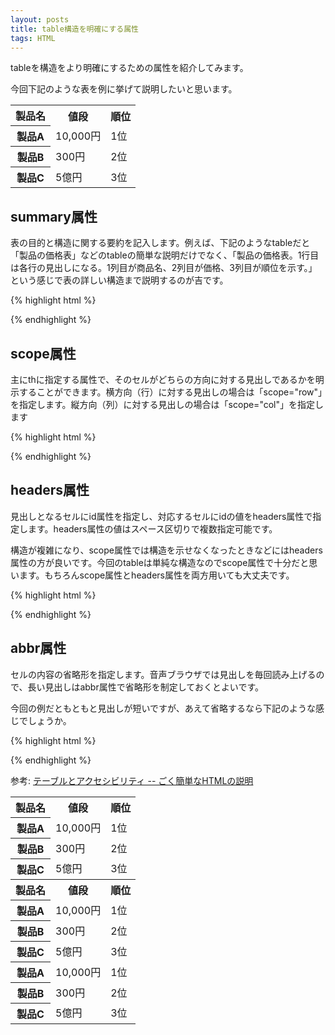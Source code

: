 ```yaml
---
layout: posts
title: table構造を明確にする属性
tags: HTML
---
```


tableを構造をより明確にするための属性を紹介してみます。

今回下記のような表を例に挙げて説明したいと思います。

<table summary="製品の価格表。1行目は各行の見出しになる。1列目が商品名、2列目が価格、3列目が順位を示す。">
<tr>
	<th scope="col" id="product">製品名</th>
	<th scope="col" id="price">値段</th>
	<th scope="col" id="number">順位</th>
</tr>
<tr>
	<th scope="row" id="productA" headers="product" abbr="A">製品A</th>
	<td headers="product productA">10,000円</td>
	<td headers="number productA">1位</td>
</tr>
<tr>
	<th scope="row" id="productB" headers="product" abbr="B">製品B</th>
	<td headers="product productB">300円</td>
	<td headers="number productB">2位</td>
</tr>
<tr>
	<th scope="row" id="productC" headers="product" abbr="C">製品C</th>
	<td headers="product productC">5億円</td>
	<td headers="number productC">3位</td>
</tr>
</table>

summary属性
--------------------

表の目的と構造に関する要約を記入します。例えば、下記のようなtableだと「製品の価格表」などのtableの簡単な説明だけでなく、「製品の価格表。1行目は各行の見出しになる。1列目が商品名、2列目が価格、3列目が順位を示す。」という感じで表の詳しい構造まで説明するのが吉です。

{% highlight html %}
<table summary="製品の価格表。1行目は各行の見出しになる。1列目が商品名、2列目が価格、3列目が順位を示す。">
{% endhighlight %}

scope属性
-------------------

主にthに指定する属性で、そのセルがどちらの方向に対する見出しであるかを明示することができます。横方向（行）に対する見出しの場合は「scope="row"」を指定します。縦方向（列）に対する見出しの場合は「scope="col"」を指定します

{% highlight html %}
<tr>
  <th scope="col">製品名</th>
  <th scope="col">値段</th>
  <th scope="col">順位</th>
</tr>
<tr>
  <th scope="row">製品A</th>
  <td>10,000円</td>
  <td>1位</td>
</tr>
<tr>
  <th scope="row">製品B</th>
  <td>300円</td>
  <td>2位</td>
</tr>
<tr>
  <th scope="row">製品C</th>
  <td>5億円</td>
  <td>3位</td>
</tr>
{% endhighlight %}

headers属性
-------------------

見出しとなるセルにid属性を指定し、対応するセルにidの値をheaders属性で指定します。headers属性の値はスペース区切りで複数指定可能です。

構造が複雑になり、scope属性では構造を示せなくなったときなどにはheaders属性の方が良いです。今回のtableは単純な構造なのでscope属性で十分だと思います。もちろんscope属性とheaders属性を両方用いても大丈夫です。

{% highlight html %}
<tr>
  <th id="product">製品名</th>
  <th id="price">値段</th>
  <th id="number">順位</th>
</tr>
<tr>
  <th id="productA" headers="product">製品A</th>
  <td headers="product productA">10,000円</td>
  <td headers="number productA">1位</td>
</tr>
<tr>
  <th id="productB" headers="product">製品B</th>
  <td headers="product productB">300円</td>
  <td headers="number productB">2位</td>
</tr>
<tr>
  <th id="productC" headers="product">製品C</th>
  <td headers="product productC">5億円</td>
  <td headers="number productC">3位</td>
</tr>
{% endhighlight %}

abbr属性
-------------------

セルの内容の省略形を指定します。音声ブラウザでは見出しを毎回読み上げるので、長い見出しはabbr属性で省略形を制定しておくとよいです。

今回の例だともともと見出しが短いですが、あえて省略するなら下記のような感じでしょうか。

{% highlight html %}
<tr>
  <th abbr="A">製品A</th>
  <td>10,000円</td>
  <td>1位</td>
</tr>
<tr>
  <th abbr="B">製品B</th>
  <td>300円</td>
  <td>2位</td>
</tr>
<tr>
  <th abbr="C">製品C</th>
  <td>5億円</td>
  <td>3位</td>
</tr>
{% endhighlight %}

参考: [テーブルとアクセシビリティ -- ごく簡単なHTMLの説明](http://www.kanzaki.com/docs/html/tbl-access.html)
